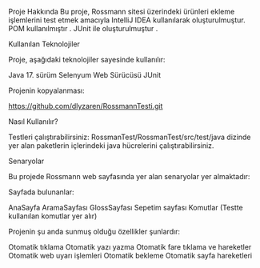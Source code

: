 Proje Hakkında
Bu proje, Rossmann sitesi üzerindeki ürünleri ekleme işlemlerini test etmek amacıyla IntelliJ IDEA kullanılarak oluşturulmuştur. POM kullanılmıştır . JUnit ile oluşturulmuştur .


Kullanılan Teknolojiler

Proje, aşağıdaki teknolojiler sayesinde kullanılır:

Java 17. sürüm
Selenyum Web Sürücüsü
JUnit

Projenin kopyalanması:


https://github.com/dlyzaren/RossmannTesti.git

Nasıl Kullanılır?

Testleri çalıştırabilirsiniz: RossmanTest/RossmanTest/src/test/java dizinde yer alan paketlerin içlerindeki java hücrelerini çalıştırabilirsiniz.

Senaryolar

Bu projede Rossmann web sayfasında yer alan senaryolar yer almaktadır:

 Sayfada bulunanlar:
	
AnaSayfa
AramaSayfası 
GlossSayfası
Sepetim sayfası
Komutlar (Testte kullanılan komutlar yer alır)

Projenin şu anda sunmuş olduğu özellikler şunlardır:


Otomatik tıklama
Otomatik yazı yazma
Otomatik fare tıklama ve hareketler
Otomatik web uyarı işlemleri
Otomatik bekleme 
Otomatik sayfa hareketleri



